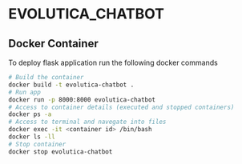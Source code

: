 # EVOLUTICA_CHATBOT

## Docker Container

To deploy flask application run the following docker commands

```bash
# Build the container
docker build -t evolutica-chatbot .
# Run app
docker run -p 8000:8000 evolutica-chatbot
# Access to container details (executed and stopped containers)
docker ps -a
# Access to terminal and navegate into files
docker exec -it <container id> /bin/bash
docker ls -ll
# Stop container
docker stop evolutica-chatbot
```
